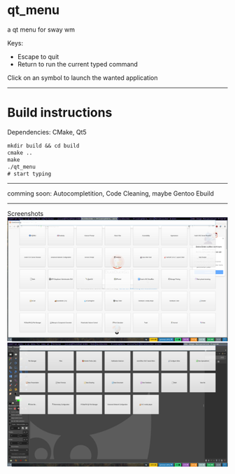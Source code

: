 # qt_menu
a qt menu for sway wm

Keys: 
* Escape to quit
* Return to run the current typed command

Click on an symbol to launch the wanted application

------------
# Build instructions
Dependencies: CMake, Qt5

    mkdir build && cd build
    cmake .. 
    make
    ./qt_menu
    # start typing

------------
comming soon: Autocompletition, Code Cleaning, maybe Gentoo Ebuild

------------
Screenshots
![](https://github.com/cpdef/qt_menu/blob/master/pictures/1.png)
![](https://github.com/cpdef/qt_menu/blob/master/pictures/2.png)
